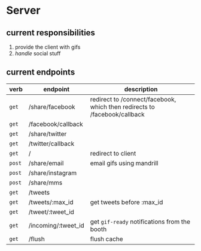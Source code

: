 # Server

## current responsibilities

1. provide the client with gifs
2. *handle* social stuff

## current endpoints

verb | endpoint | description
---- | -------- | -----------
`get` | /share/facebook | redirect to /connect/facebook, which then redirects to /facebook/callback
`get` | /facebook/callback
`get` | /share/twitter
`get` | /twitter/callback
`get` | / | redirect to client
`post` | /share/email | email gifs using mandrill
`post` | /share/instagram
`post` | /share/mms
`get` | /tweets
`get` | /tweets/:max_id | get tweets before :max_id
`get` | /tweet/:tweet_id
`get` | /incoming/:tweet_id | get `gif-ready` notifications from the booth
`get` | /flush | flush cache

